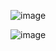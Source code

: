 ![image](https://user-images.githubusercontent.com/90246894/208294344-d8e8b4b2-26af-43dc-b6bb-c41259635df7.png)

![image](https://user-images.githubusercontent.com/90246894/208294332-9d77ca8c-21ec-4555-b4eb-4d22a741816b.png)
